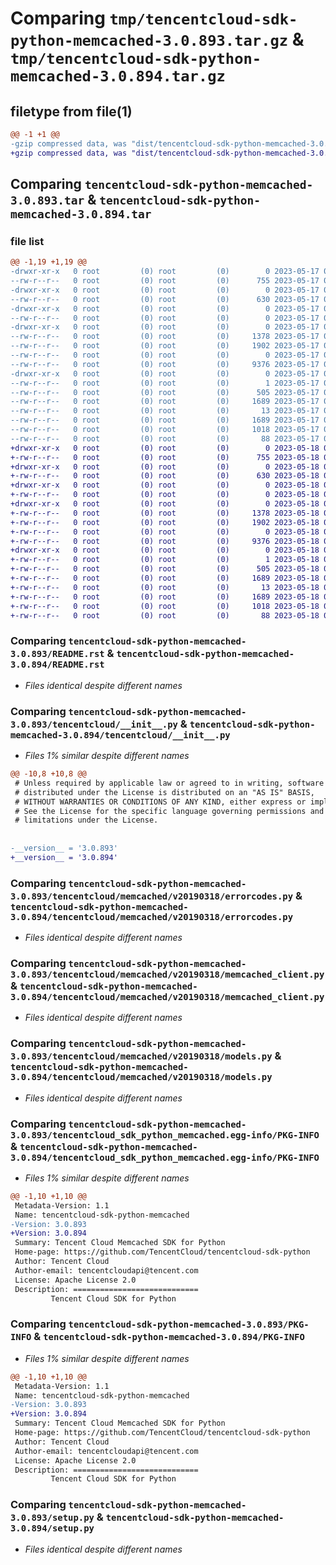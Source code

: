 # Comparing `tmp/tencentcloud-sdk-python-memcached-3.0.893.tar.gz` & `tmp/tencentcloud-sdk-python-memcached-3.0.894.tar.gz`

## filetype from file(1)

```diff
@@ -1 +1 @@
-gzip compressed data, was "dist/tencentcloud-sdk-python-memcached-3.0.893.tar", last modified: Wed May 17 03:35:24 2023, max compression
+gzip compressed data, was "dist/tencentcloud-sdk-python-memcached-3.0.894.tar", last modified: Thu May 18 00:30:51 2023, max compression
```

## Comparing `tencentcloud-sdk-python-memcached-3.0.893.tar` & `tencentcloud-sdk-python-memcached-3.0.894.tar`

### file list

```diff
@@ -1,19 +1,19 @@
-drwxr-xr-x   0 root         (0) root         (0)        0 2023-05-17 03:35:24.000000 tencentcloud-sdk-python-memcached-3.0.893/
--rw-r--r--   0 root         (0) root         (0)      755 2023-05-17 03:35:24.000000 tencentcloud-sdk-python-memcached-3.0.893/README.rst
-drwxr-xr-x   0 root         (0) root         (0)        0 2023-05-17 03:35:24.000000 tencentcloud-sdk-python-memcached-3.0.893/tencentcloud/
--rw-r--r--   0 root         (0) root         (0)      630 2023-05-17 03:35:24.000000 tencentcloud-sdk-python-memcached-3.0.893/tencentcloud/__init__.py
-drwxr-xr-x   0 root         (0) root         (0)        0 2023-05-17 03:35:24.000000 tencentcloud-sdk-python-memcached-3.0.893/tencentcloud/memcached/
--rw-r--r--   0 root         (0) root         (0)        0 2023-05-17 03:35:24.000000 tencentcloud-sdk-python-memcached-3.0.893/tencentcloud/memcached/__init__.py
-drwxr-xr-x   0 root         (0) root         (0)        0 2023-05-17 03:35:24.000000 tencentcloud-sdk-python-memcached-3.0.893/tencentcloud/memcached/v20190318/
--rw-r--r--   0 root         (0) root         (0)     1378 2023-05-17 03:35:24.000000 tencentcloud-sdk-python-memcached-3.0.893/tencentcloud/memcached/v20190318/errorcodes.py
--rw-r--r--   0 root         (0) root         (0)     1902 2023-05-17 03:35:24.000000 tencentcloud-sdk-python-memcached-3.0.893/tencentcloud/memcached/v20190318/memcached_client.py
--rw-r--r--   0 root         (0) root         (0)        0 2023-05-17 03:35:24.000000 tencentcloud-sdk-python-memcached-3.0.893/tencentcloud/memcached/v20190318/__init__.py
--rw-r--r--   0 root         (0) root         (0)     9376 2023-05-17 03:35:24.000000 tencentcloud-sdk-python-memcached-3.0.893/tencentcloud/memcached/v20190318/models.py
-drwxr-xr-x   0 root         (0) root         (0)        0 2023-05-17 03:35:24.000000 tencentcloud-sdk-python-memcached-3.0.893/tencentcloud_sdk_python_memcached.egg-info/
--rw-r--r--   0 root         (0) root         (0)        1 2023-05-17 03:35:24.000000 tencentcloud-sdk-python-memcached-3.0.893/tencentcloud_sdk_python_memcached.egg-info/dependency_links.txt
--rw-r--r--   0 root         (0) root         (0)      505 2023-05-17 03:35:24.000000 tencentcloud-sdk-python-memcached-3.0.893/tencentcloud_sdk_python_memcached.egg-info/SOURCES.txt
--rw-r--r--   0 root         (0) root         (0)     1689 2023-05-17 03:35:24.000000 tencentcloud-sdk-python-memcached-3.0.893/tencentcloud_sdk_python_memcached.egg-info/PKG-INFO
--rw-r--r--   0 root         (0) root         (0)       13 2023-05-17 03:35:24.000000 tencentcloud-sdk-python-memcached-3.0.893/tencentcloud_sdk_python_memcached.egg-info/top_level.txt
--rw-r--r--   0 root         (0) root         (0)     1689 2023-05-17 03:35:24.000000 tencentcloud-sdk-python-memcached-3.0.893/PKG-INFO
--rw-r--r--   0 root         (0) root         (0)     1018 2023-05-17 03:35:24.000000 tencentcloud-sdk-python-memcached-3.0.893/setup.py
--rw-r--r--   0 root         (0) root         (0)       88 2023-05-17 03:35:24.000000 tencentcloud-sdk-python-memcached-3.0.893/setup.cfg
+drwxr-xr-x   0 root         (0) root         (0)        0 2023-05-18 00:30:51.000000 tencentcloud-sdk-python-memcached-3.0.894/
+-rw-r--r--   0 root         (0) root         (0)      755 2023-05-18 00:30:51.000000 tencentcloud-sdk-python-memcached-3.0.894/README.rst
+drwxr-xr-x   0 root         (0) root         (0)        0 2023-05-18 00:30:51.000000 tencentcloud-sdk-python-memcached-3.0.894/tencentcloud/
+-rw-r--r--   0 root         (0) root         (0)      630 2023-05-18 00:30:51.000000 tencentcloud-sdk-python-memcached-3.0.894/tencentcloud/__init__.py
+drwxr-xr-x   0 root         (0) root         (0)        0 2023-05-18 00:30:51.000000 tencentcloud-sdk-python-memcached-3.0.894/tencentcloud/memcached/
+-rw-r--r--   0 root         (0) root         (0)        0 2023-05-18 00:30:51.000000 tencentcloud-sdk-python-memcached-3.0.894/tencentcloud/memcached/__init__.py
+drwxr-xr-x   0 root         (0) root         (0)        0 2023-05-18 00:30:51.000000 tencentcloud-sdk-python-memcached-3.0.894/tencentcloud/memcached/v20190318/
+-rw-r--r--   0 root         (0) root         (0)     1378 2023-05-18 00:30:51.000000 tencentcloud-sdk-python-memcached-3.0.894/tencentcloud/memcached/v20190318/errorcodes.py
+-rw-r--r--   0 root         (0) root         (0)     1902 2023-05-18 00:30:51.000000 tencentcloud-sdk-python-memcached-3.0.894/tencentcloud/memcached/v20190318/memcached_client.py
+-rw-r--r--   0 root         (0) root         (0)        0 2023-05-18 00:30:51.000000 tencentcloud-sdk-python-memcached-3.0.894/tencentcloud/memcached/v20190318/__init__.py
+-rw-r--r--   0 root         (0) root         (0)     9376 2023-05-18 00:30:51.000000 tencentcloud-sdk-python-memcached-3.0.894/tencentcloud/memcached/v20190318/models.py
+drwxr-xr-x   0 root         (0) root         (0)        0 2023-05-18 00:30:51.000000 tencentcloud-sdk-python-memcached-3.0.894/tencentcloud_sdk_python_memcached.egg-info/
+-rw-r--r--   0 root         (0) root         (0)        1 2023-05-18 00:30:51.000000 tencentcloud-sdk-python-memcached-3.0.894/tencentcloud_sdk_python_memcached.egg-info/dependency_links.txt
+-rw-r--r--   0 root         (0) root         (0)      505 2023-05-18 00:30:51.000000 tencentcloud-sdk-python-memcached-3.0.894/tencentcloud_sdk_python_memcached.egg-info/SOURCES.txt
+-rw-r--r--   0 root         (0) root         (0)     1689 2023-05-18 00:30:51.000000 tencentcloud-sdk-python-memcached-3.0.894/tencentcloud_sdk_python_memcached.egg-info/PKG-INFO
+-rw-r--r--   0 root         (0) root         (0)       13 2023-05-18 00:30:51.000000 tencentcloud-sdk-python-memcached-3.0.894/tencentcloud_sdk_python_memcached.egg-info/top_level.txt
+-rw-r--r--   0 root         (0) root         (0)     1689 2023-05-18 00:30:51.000000 tencentcloud-sdk-python-memcached-3.0.894/PKG-INFO
+-rw-r--r--   0 root         (0) root         (0)     1018 2023-05-18 00:30:51.000000 tencentcloud-sdk-python-memcached-3.0.894/setup.py
+-rw-r--r--   0 root         (0) root         (0)       88 2023-05-18 00:30:51.000000 tencentcloud-sdk-python-memcached-3.0.894/setup.cfg
```

### Comparing `tencentcloud-sdk-python-memcached-3.0.893/README.rst` & `tencentcloud-sdk-python-memcached-3.0.894/README.rst`

 * *Files identical despite different names*

### Comparing `tencentcloud-sdk-python-memcached-3.0.893/tencentcloud/__init__.py` & `tencentcloud-sdk-python-memcached-3.0.894/tencentcloud/__init__.py`

 * *Files 1% similar despite different names*

```diff
@@ -10,8 +10,8 @@
 # Unless required by applicable law or agreed to in writing, software
 # distributed under the License is distributed on an "AS IS" BASIS,
 # WITHOUT WARRANTIES OR CONDITIONS OF ANY KIND, either express or implied.
 # See the License for the specific language governing permissions and
 # limitations under the License.
 
 
-__version__ = '3.0.893'
+__version__ = '3.0.894'
```

### Comparing `tencentcloud-sdk-python-memcached-3.0.893/tencentcloud/memcached/v20190318/errorcodes.py` & `tencentcloud-sdk-python-memcached-3.0.894/tencentcloud/memcached/v20190318/errorcodes.py`

 * *Files identical despite different names*

### Comparing `tencentcloud-sdk-python-memcached-3.0.893/tencentcloud/memcached/v20190318/memcached_client.py` & `tencentcloud-sdk-python-memcached-3.0.894/tencentcloud/memcached/v20190318/memcached_client.py`

 * *Files identical despite different names*

### Comparing `tencentcloud-sdk-python-memcached-3.0.893/tencentcloud/memcached/v20190318/models.py` & `tencentcloud-sdk-python-memcached-3.0.894/tencentcloud/memcached/v20190318/models.py`

 * *Files identical despite different names*

### Comparing `tencentcloud-sdk-python-memcached-3.0.893/tencentcloud_sdk_python_memcached.egg-info/PKG-INFO` & `tencentcloud-sdk-python-memcached-3.0.894/tencentcloud_sdk_python_memcached.egg-info/PKG-INFO`

 * *Files 1% similar despite different names*

```diff
@@ -1,10 +1,10 @@
 Metadata-Version: 1.1
 Name: tencentcloud-sdk-python-memcached
-Version: 3.0.893
+Version: 3.0.894
 Summary: Tencent Cloud Memcached SDK for Python
 Home-page: https://github.com/TencentCloud/tencentcloud-sdk-python
 Author: Tencent Cloud
 Author-email: tencentcloudapi@tencent.com
 License: Apache License 2.0
 Description: ============================
         Tencent Cloud SDK for Python
```

### Comparing `tencentcloud-sdk-python-memcached-3.0.893/PKG-INFO` & `tencentcloud-sdk-python-memcached-3.0.894/PKG-INFO`

 * *Files 1% similar despite different names*

```diff
@@ -1,10 +1,10 @@
 Metadata-Version: 1.1
 Name: tencentcloud-sdk-python-memcached
-Version: 3.0.893
+Version: 3.0.894
 Summary: Tencent Cloud Memcached SDK for Python
 Home-page: https://github.com/TencentCloud/tencentcloud-sdk-python
 Author: Tencent Cloud
 Author-email: tencentcloudapi@tencent.com
 License: Apache License 2.0
 Description: ============================
         Tencent Cloud SDK for Python
```

### Comparing `tencentcloud-sdk-python-memcached-3.0.893/setup.py` & `tencentcloud-sdk-python-memcached-3.0.894/setup.py`

 * *Files identical despite different names*

